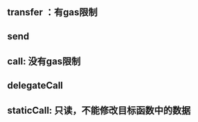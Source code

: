 

## transfer ：有gas限制

## send

## call: 没有gas限制

## delegateCall


## staticCall: 只读，不能修改目标函数中的数据







